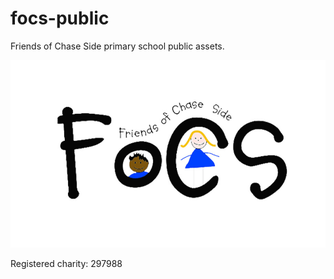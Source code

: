 # focs-public

Friends of Chase Side primary school public assets.

![logo](images/logos/FoCS%20logo.jpg)

Registered charity: 297988